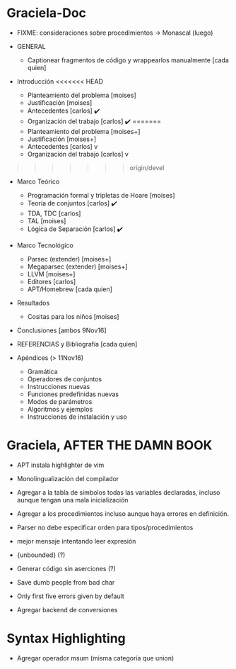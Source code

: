 # Graciela-Doc
- FIXME: consideraciones sobre procedimientos -> Monascal (luego)

- GENERAL
    - Captionear fragmentos de código y wrappearlos manualmente [cada quien]

- Introducción
<<<<<<< HEAD
    - Planteamiento del problema [moises]
    - Justificación [moises]
    - Antecedentes [carlos] ✔️ 
    - Organización del trabajo [carlos] ✔️
=======
    - Planteamiento del problema [moises+]
    - Justificación [moises+]
    - Antecedentes [carlos] v
    - Organización del trabajo [carlos] v
>>>>>>> origin/devel

- Marco Teórico
    - Programación formal y tripletas de Hoare [moises]
    - Teoría de conjuntos [carlos] ✔️
    - TDA, TDC [carlos]
    - TAL [moises]
    - Lógica de Separación [carlos] ✔️

- Marco Tecnológico
    - Parsec (extender) [moises+]
    - Megaparsec (extender) [moises+]
    - LLVM [moises+]
    - Editores [carlos]
    - APT/Homebrew [cada quien]

- Resultados
    - Cositas para los niños [moises]

- Conclusiones [ambos 9Nov16]

- REFERENCIAS y Bibliografía [cada quien]

- Apéndices (> 11Nov16)
    - Gramática
    - Operadores de conjuntos
    - Instrucciones nuevas
    - Funciones predefinidas nuevas
    - Modos de parámetros
    - Algoritmos y ejemplos
    - Instrucciones de instalación y uso


# Graciela, AFTER THE DAMN BOOK
- APT instala highlighter de vim

- Monolingualización del compilador

- Agregar a la tabla de símbolos todas las variables declaradas, incluso aunque
  tengan una mala inicialización
- Agregar a los procedimientos incluso aunque haya errores en definición.

- Parser no debe especificar orden para tipos/procedimientos

- mejor mensaje intentando leer expresión

- {unbounded} (?)
- Generar código sin aserciones (?)

- Save dumb people from bad char

- Only first five errors given by default

- Agregar backend de conversiones

# Syntax Highlighting
- Agregar operador msum (misma categoría que union)
